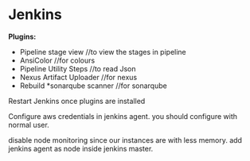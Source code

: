 # Jenkins

**Plugins:**
* Pipeline stage view //to view the stages in pipeline
* AnsiColor  //for colours
* Pipeline Utility Steps  //to read Json
* Nexus Artifact Uploader   //for nexus
* Rebuild
*sonarqube scanner   //for sonarqube

Restart Jenkins once plugins are installed

Configure aws credentials in jenkins agent. you should configure with normal user.

disable node monitoring since our instances are with less memory. add jenkins agent as node inside jenkins master.